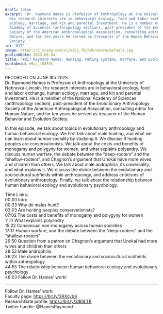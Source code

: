 ```yaml
---
draft: false
excerpt: 'Dr. Raymond Hames is Professor of Anthropology at the University of Nebraska-Lincoln.
  His research interests are in behavioral ecology, food and labor exchange, human
  ecology, marriage, and kin and parental investment. He is a member of the National
  Academy of Sciences (anthropology section), past-president of the Evolutionary Anthropology
  Society of the American Anthropological Association, consulting editor for Human
  Nature, and for ten years he served as treasurer of the Human Behavior and Evolution
  Society. '
id: '817'
image: https://i.ytimg.com/vi/e6jz_f83FZk/maxresdefault.jpg
publishDate: 2023-08-04
title: '#817 Raymond Hames: Hunting, Mating Systems, Warfare, and Evolutionary Anthropology'
youtubeid: e6jz_f83FZk
---
```

<div class="timelinks">

RECORDED ON JUNE 8th 2023.  
Dr. Raymond Hames is Professor of Anthropology at the University of Nebraska-Lincoln. His research interests are in behavioral ecology, food and labor exchange, human ecology, marriage, and kin and parental investment. He is a member of the National Academy of Sciences (anthropology section), past-president of the Evolutionary Anthropology Society of the American Anthropological Association, consulting editor for Human Nature, and for ten years he served as treasurer of the Human Behavior and Evolution Society. 

In this episode, we talk about topics in evolutionary anthropology and human behavioral ecology. We first talk about male hunting, and what we can learn about human sociality by studying it. We discuss if hunting peoples are conservationists. We talk about the costs and benefits of monogamy and polygyny for women, and what explains polyandry. We discuss human warfare, the debate between the “deep-rooters” and the “shallow-rooters”, and Chagnon’s argument that Unokai have more wives and children than others. We talk about male androphilia, its universality, and what explains it. We discuss the divide between the evolutionary and sociocultural subfields within anthropology, and address criticisms of evolutionary anthropology. Finally, we talk about the relationship between human behavioral ecology and evolutionary psychology.


Time Links:  
<time>00:00</time> Intro  
<time>00:33</time> Why do males hunt?  
<time>03:03</time> Are hunting peoples conservationists?  
<time>07:02</time> The costs and benefits of monogamy and polygyny for women  
<time>11:11</time> What explains polyandry  
<time>15:22</time> Consensual non-monogamy across human societies  
<time>17:17</time> Human warfare, and the debate between the “deep-rooters” and the “shallow-rooters”  
<time>26:50</time> Question from a patron on Chagnon’s argument that Unokai had more wives and children than others  
<time>28:53</time> Male androphilia  
<time>36:23</time> The divide between the evolutionary and sociocultural subfields within anthropology  
<time>44:55</time> The relationship between human behavioral ecology and evolutionary psychology  
<time>48:03</time> Follow Dr. Hames’ work!

---

Follow Dr. Hames’ work:  
Faculty page: https://bit.ly/3RXcyb6  
ResearchGate profile: https://bit.ly/3lB0LTR  
Twitter handle: @HamesRaymond
</div>

